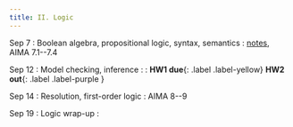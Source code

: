 ```yaml
---
title: II. Logic
---
```


Sep 7
: Boolean algebra, propositional logic, syntax, semantics
  : [notes](../assets/files/L06-logic.pdf), AIMA 7.1--7.4 

Sep 12
: Model checking, inference
  : 
: **HW1 due**{: .label .label-yellow} **HW2 out**{: .label .label-purple }

Sep 14
: Resolution, first-order logic
  : AIMA 8--9

Sep 19
: Logic wrap-up
  : 

